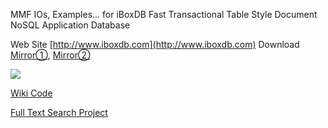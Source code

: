 MMF IOs, Examples... for iBoxDB Fast Transactional Table Style Document NoSQL Application Database


Web Site  [http://www.iboxdb.com](http://www.iboxdb.com)  Download [Mirror①](https://sourceforge.net/projects/application-database/files/latest/download),   [Mirror②](https://github.com/iboxdb/hijk/raw/dependencies/kits/iBoxDBv21600_27.zip)

![](https://github.com/iboxdb/forjava/raw/master/images/js.gif)

[Wiki Code](https://github.com/iboxdb/forjava/wiki)

[Full Text Search Project](https://github.com/iboxdb/ftserver)

 
